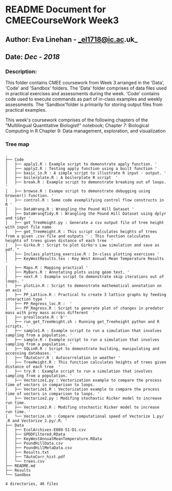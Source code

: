 # README Document for CMEECourseWork Week3
## Author: Eva Linehan - _el1718@ic.ac.uk_
## Date: _Dec - 2018_

### Description:   
This folder contains CMEE coursework from Week 3 arranged in the 'Data', 'Code' and 'Sandbox' folders. The 'Data' folder comprises of data files used in practical exercises and assessments during the week. 'Code' contains code used to execute commands as part of in-class examples and weekly assessments. The 'Sandbox'folder is primarily for storing output files from practical examples.

This week's coursework comprises of the following chapters of the "Multilingual Quantitative Biologist!" notebook;
Chapter 7: Biological Computing in R
Chapter 9: Data management, exploration, and visualization




### Tree map
```
.
├── Code
│   ├── apply1.R : Example script to demonstrate apply function. '
│   ├── apply2.R : Testing apply function using a built function '
│   ├── basic_io.R : A simple script to illustrate R input - output. '
│   ├── boilerplate.R : A boilerplate R script  '
│   ├── break.R : Example script to demonstrate breaking out of loops. '
│   ├── browse.R : Exampe script to demonstrate debugging using browser() function. '
│   ├── control.R : Some code exemplifying control flow constructs in R '
│   ├── DataWrang.R : Wrangling the Pound Hill Dataset '
│   ├── DataWrangTidy.R : Wrangling the Pound Hill Dataset using dplyr and tidyr '
│   ├── get_TreeHeight.py : Generate a csv output file of tree height with input file name 
│   ├── get_TreeHeight.R : This script calculates heights of trees from a given .csv file and outputs ' : This function calculates heights of trees given distance of each tree  '
│   ├── Girko.R : Script to plot Girko's Law simulation and save as pdf. "
│   ├── Inclass_plotting_exercise.R : In-class plotting exercises '
│   ├── KeyWestResults.tex : Key West Annual Mean Temperature Results '
│   ├── Maps.R : Mapping practical '
│   ├── MyBars.R : Annotating plots using geom text. '
│   ├── next.R : Example script to demonstrate skip iterations out of loops. '
│   ├── plotLin.R : Script to demonstrate mathematical annotation on an axis '
│   ├── PP_Lattice.R : Practical to create 3 lattice graphs by feeding interaction type '
│   ├── PP_Regress_loc.R :  '
│   ├── PP_Regress.R : Script to generate plot of changes in predator mass with prey mass across different  '
│   ├── preallocate.R : b''
│   ├── run_get_TreeHeight.sh : Running get_Treeheight python and R scripts. '
│   ├── sample1.R : Example script to run a simulation that involves sampling from a population. '
│   ├── sample.R : Example script to run a simulation that involves sampling from a population. '
│   ├── SQLinR.R : Script to demonstrate building, manipulating and accessing databases. '
│   ├── TAutoCorr.R : Autocorrelation in weather '
│   ├── TreeHeight.R : This function calculates heights of trees given distance of each tree  '
│   ├── try.R : Example script to run a simulation that involves sampling from a population. '
│   ├── Vectorize1.py : Vectorization example to compare the process time of vectors in comparison to loops. 
│   ├── Vectorize1.R : Vectorization example to compare the process time of vectors in comparison to loops. '
│   ├── Vectorize2.py : Modifing stochastic Ricker model to increase run time. 
│   ├── Vectorize2.R : Modifing stochastic Ricker model to increase run time. '
│   └── Vectorize.sh : Compare computational speed of Vectorize 1.py/ .R and Vectorize 2.py/.R. '
├── Data
│   ├── EcolArchives-E089-51-D1.csv
│   ├── GPDDFiltered.RData
│   ├── KeyWestAnnualMeanTemperature.RData
│   ├── PoundHillData.csv
│   ├── PoundHillMetaData.csv
│   ├── Results.txt
│   ├── TAutoCorr_hist.pdf
│   └── trees.csv
├── README.md
├── Results
└── Sandbox

4 directories, 46 files

```
